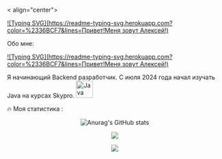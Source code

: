 < align="center">
 
 [![Typing SVG](https://readme-typing-svg.herokuapp.com?color=%2336BCF7&lines=Привет!Меня зовут Алексей!)](https://git.io/typing-svg)
 </a> 

Обо мне:

[![Typing SVG](https://readme-typing-svg.herokuapp.com?color=%2336BCF7&lines=Привет!Меня зовут Алексей!)](https://git.io/typing-svg)


Я начинающий Backend разработчик. С июля 2024 года начал изучать Java на курсах Skypro. <a href="https://www.oracle.com/java/" target="_blank" rel="noreferrer"><img src="https://raw.githubusercontent.com/danielcranney/readme-generator/main/public/icons/skills/java-colored.svg" width="40" height="40" alt="Java" /></a>
</p>

🔥 Моя статистика :

<div align="center">
  
![Anurag's GitHub stats](https://github-readme-stats.vercel.app/api?username=aLexa163-JV&theme=react)
</div>

<div align="center">
  
![](http://github-profile-summary-cards.vercel.app/api/cards/profile-details?username=aLexa163-JV&theme=react)
</div>


<div align="center">
  
![](https://komarev.com/ghpvc/?username=aLexa163-JV)

</div>







